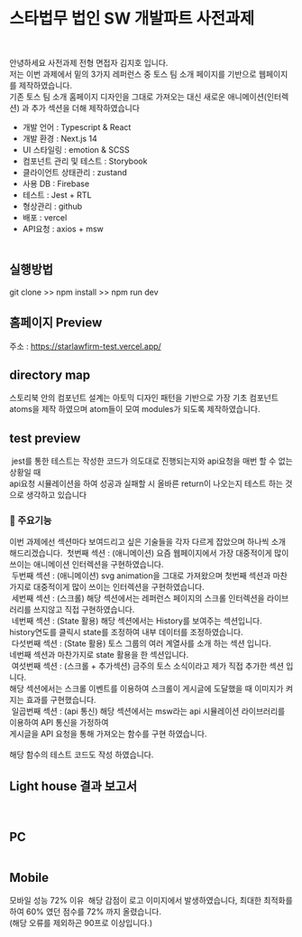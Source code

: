 # 스타법무 법인 SW 개발파트 사전과제

<br />

안녕하세요 사전과제 전형 면접자 김지호 입니다.<br />
저는 이번 과제에서 밑의 3가지 레퍼런스 중 토스 팀 소개 페이지를 기반으로 웹페이지를 제작하였습니다.<br />
<img src="./public/images/readme/select_test.jpg" alt="" />
<br />
기존 토스 팀 소개 홈페이지 디자인을 그대로 가져오는 대신 새로운 애니메이션(인터렉션) 과 추가 섹션을 더해 제작하였습니다

- 개발 언어 : Typescript & React
- 개발 환경 : Next.js 14
- UI 스타일링 : emotion & SCSS
- 컴포넌트 관리 및 테스트 : Storybook
- 클라이언트 상태관리 : zustand
- 사용 DB : Firebase
- 테스트 : Jest + RTL
- 형상관리 : github
- 배포 : vercel
- API요청 : axios + msw
  <br />
  <br />

## 실행방법

git clone >> npm install >> npm run dev
<br />

## 홈페이지 Preview

주소 : https://starlawfirm-test.vercel.app/
<br />
<img src="./public/images/readme/preview.jpg" alt="" />

## directory map

  <img src="./public/images/readme/directory_map.jpg" alt="" />
  <br />
  스토리북 안의 컴포넌트 설계는 아토믹 디자인 패턴을 기반으로 가장 기초 컴포넌트 atoms을 제작 하였으며 atom들이 모여 modules가 되도록 제작하였습니다.

## test preview

  <img src="./public/images/readme/test.jpg" alt="" />
  jest를 통한 테스트는 작성한 코드가 의도대로 진행되는지와 api요청을 매번 할 수 없는 상황일 때<br />
  api요청 시뮬레이션을 하여 성공과 실패할 시 올바른 return이 나오는지 테스트 하는 것으로 생각하고 있습니다

### 📌 주요기능

이번 과제에선 섹션마다 보여드리고 싶은 기술들을 각자 다르게 잡았으며 하나씩 소개 해드리겠습니다.
<img src="./public/images/readme/preview.jpg" alt="" />
첫번째 섹션 : (애니메이션) 요즘 웹페이지에서 가장 대중적이게 많이 쓰이는 애니메이션 인터렉션을 구현하였습니다.<br />
<img src="./public/images/readme/section-02.jpg" alt="" />
두번째 섹션 : (애니메이션) svg animation을 그대로 가져왔으며 첫번째 섹션과 마찬가지로 대중적이게 많이 쓰이는 인터렉션을 구현하였습니다.<br />
<img src="./public/images/readme/section-03.jpg" alt="" />
세번째 섹션 : (스크롤) 해당 섹션에서는 레퍼런스 페이지의 스크롤 인터렉션을 라이브러리를 쓰지않고 직접 구현하였습니다.<br />
<img src="./public/images/readme/section-04.jpg" alt="" />
네번째 섹션 : (State 활용) 해당 섹션에서는 History를 보여주는 섹션입니다.<br />history연도를 클릭시 state를 조정하여 내부 데이터를 조정하였습니다.<br />
<img src="./public/images/readme/section-05.jpg" alt="" />
다섯번째 섹션 : (State 활용) 토스 그룹의 여러 계열사를 소개 하는 섹션 입니다.<br />네번째 섹션과 마찬가지로 state 활용을 한 섹션입니다.<br />
<img src="./public/images/readme/section-06.jpg" alt="" />
여섯번째 섹션 : (스크롤 + 추가섹션) 금주의 토스 소식이라고 제가 직접 추가한 섹션 입니다.<br />해당 섹션에서는 스크롤 이벤트를 이용하여 스크롤이 게시글에 도달했을 때 이미지가 켜지는 효과를 구현했습니다.<br />
<img src="./public/images/readme/section-07.jpg" alt="" />
일곱번째 섹션 : (api 통신) 해당 섹션에서는 msw라는 api 시뮬레이션 라이브러리를 이용하여 API 통신을 가정하여<br />게시글을 API 요청을 통해 가져오는 함수를 구현 하였습니다.
<br /><br />
해당 함수의 테스트 코드도 작성 하였습니다.<br />
<img src="./public/images/readme/test_directory.jpg" alt="" />
<br />

## Light house 결과 보고서

<br />

## PC

<img src="./public/images/readme/lighthouse_pc.jpg" alt="" />
<br />

## Mobile

<img src="./public/images/readme/lighthouse_mobile.jpg" alt="" />
<br />
모바일 성능 72% 이유
<img src="./public/images/readme/mobile_reason.jpg" alt="" />
해당 감점이 로고 이미지에서 발생하였습니다, 최대한 최적화를 하여 60% 였던 점수를 72% 까지 올렸습니다.<br />
(해당 오류를 제외하곤 90프로 이상입니다.)
